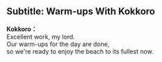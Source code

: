 # 

  
## Subtitle: Warm-ups With Kokkoro
  
**Kokkoro：**  
Excellent work, my lord.  
Our warm-ups for the day are done,  
so we're ready to enjoy the beach to its fullest now.  
